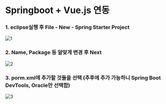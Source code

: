 # Springboot + Vue.js 연동

### 1. eclipse실행 후 File - New - Spring Starter Project
![1](https://user-images.githubusercontent.com/83282953/179514342-fad025d9-1605-4c89-a94a-4e5ea7835989.png)

### 2. Name, Package 등 알맞게 변경 후 Next
![2](https://user-images.githubusercontent.com/83282953/179514637-1c373ba4-ac84-4ace-b77a-ab82988fbbda.png)

### 3. porm.xml에 추가할 것들을 선택 (추후에 추가 가능하니 Spring Boot DevTools, Oracle만 선택함)
![3](https://user-images.githubusercontent.com/83282953/179514787-e0e5574f-bf31-4fda-b2a6-9a4fe16e8df1.png)
